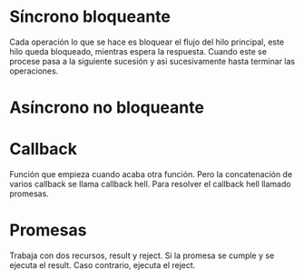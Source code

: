 # Síncrono bloqueante
Cada operación lo que se hace es bloquear el flujo del hilo principal, este hilo queda bloqueado, mientras espera la respuesta.
Cuando este se procese pasa a la siguiente sucesión y asi sucesivamente hasta terminar las operaciones.

# Asíncrono no bloqueante

# Callback
Función que empieza cuando acaba otra función.
Pero la concatenación de varios callback se llama callback hell.
Para resolver el callback hell llamado promesas.

# Promesas
Trabaja con dos recursos, result y reject.
Si la promesa se cumple y se ejecuta el result.
Caso contrario, ejecuta el reject.
